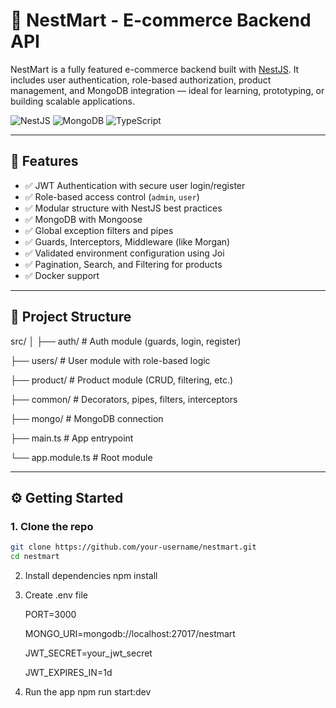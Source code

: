 # 🛒 NestMart - E-commerce Backend API

NestMart is a fully featured e-commerce backend built with [NestJS](https://nestjs.com/). It includes user authentication, role-based authorization, product management, and MongoDB integration — ideal for learning, prototyping, or building scalable applications.

![NestJS](https://img.shields.io/badge/NestJS-v10-red?style=flat-square&logo=nestjs)
![MongoDB](https://img.shields.io/badge/MongoDB-ORM-green?style=flat-square&logo=mongodb)
![TypeScript](https://img.shields.io/badge/TypeScript-Strict-blue?style=flat-square&logo=typescript)

---

## 🚀 Features

- ✅ JWT Authentication with secure user login/register
- ✅ Role-based access control (`admin`, `user`)
- ✅ Modular structure with NestJS best practices
- ✅ MongoDB with Mongoose
- ✅ Global exception filters and pipes
- ✅ Guards, Interceptors, Middleware (like Morgan)
- ✅ Validated environment configuration using Joi
- ✅ Pagination, Search, and Filtering for products
- ✅ Docker support

---

## 📁 Project Structure

src/
│
├── auth/ # Auth module (guards, login, register)

├── users/ # User module with role-based logic

├── product/ # Product module (CRUD, filtering, etc.)

├── common/ # Decorators, pipes, filters, interceptors

├── mongo/ # MongoDB connection

├── main.ts # App entrypoint

└── app.module.ts # Root module

---

## ⚙️ Getting Started

### 1. Clone the repo

```bash
git clone https://github.com/your-username/nestmart.git
cd nestmart
```

2. Install dependencies
   npm install

3. Create .env file

   PORT=3000
   
   MONGO_URI=mongodb://localhost:27017/nestmart
   
   JWT_SECRET=your_jwt_secret
   
   JWT_EXPIRES_IN=1d

5. Run the app
   npm run start:dev
